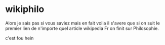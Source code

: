 # wikiphilo

Alors je sais pas si vous saviez mais en fait voila il s'avere que si on suit le premier lien de n'importe quel article wikipedia Fr on finit sur Philosophie.

c'est fou hein
